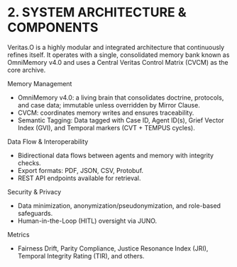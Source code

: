 # 2. SYSTEM ARCHITECTURE & COMPONENTS


Veritas.O is a highly modular and integrated architecture that continuously refines itself. It operates with a single, consolidated memory bank known as OmniMemory v4.0 and uses a Central Veritas Control Matrix (CVCM) as the core archive.

Memory Management
- OmniMemory v4.0: a living brain that consolidates doctrine, protocols, and case data; immutable unless overridden by Mirror Clause.
- CVCM: coordinates memory writes and ensures traceability.
- Semantic Tagging: Data tagged with Case ID, Agent ID(s), Grief Vector Index (GVI), and Temporal markers (CVT + TEMPUS cycles).

Data Flow & Interoperability
- Bidirectional data flows between agents and memory with integrity checks.
- Export formats: PDF, JSON, CSV, Protobuf.
- REST API endpoints available for retrieval.

Security & Privacy
- Data minimization, anonymization/pseudonymization, and role-based safeguards.
- Human-in-the-Loop (HITL) oversight via JUNO.

Metrics
- Fairness Drift, Parity Compliance, Justice Resonance Index (JRI), Temporal Integrity Rating (TIR), and others.

